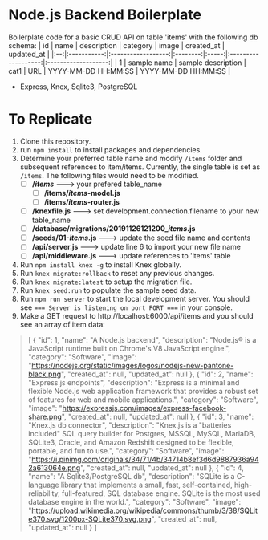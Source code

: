 # Node.js Backend Boilerplate

Boilerplate code for a basic CRUD API on table 'items' with the following db schema:
| id |     name    |     description    | category | image |      created_at     |      updated_at     |
|:--:|:-----------:|:------------------:|:--------:|:-----:|:-------------------:|:-------------------:|
|  1 | sample name | sample description |   cat1   |  URL  | YYYY-MM-DD HH:MM:SS | YYYY-MM-DD HH:MM:SS |


- Express, Knex, Sqlite3, PostgreSQL

# To Replicate
1. Clone this repository.
2. run `npm install` to install packages and dependencies.
3. Determine your preferred table name and modify `/items` folder and subsequent references to item/items. Currently, the single table is set as `/items`. The following files would need to be modified.
	 - [ ] **/*items*** ---> your prefered table_name
		 - [ ] **/items/*items*-model.js**
		 - [ ] **/items/*items*-router.js**
	 - [ ] **/knexfile.js** ---> set development.connection.filename to your new table_name
	 - [ ] **/database/migrations/20191126121200_*items*.js**
	 - [ ] **/seeds/01-*items*.js** ---> update the seed file name and contents
	 - [ ] **/api/server.js** ---> update line 6 to import your new file name
	 - [ ] **/api/middleware.js** ---> update references to 'items' table
4. Run `npm install knex -g` to install Knex globally.
5. Run `knex migrate:rollback` to reset any previous changes.
6. Run `knex migrate:latest` to setup the migration file.
7. Run `knex seed:run` to populate the sample seed data.
8. Run `npm run server` to start the local development server. You should see `=== Server is listening on port PORT ===` in your console.
9. Make a GET request to http://localhost:6000/api/items and you should see an array of item data:
> [
	  {
	    "id": 1,
	    "name": "A Node.js backend",
	    "description": "Node.js® is a JavaScript runtime built on Chrome's V8 		JavaScript engine.",
	    "category": "Software",
	    "image": "https://nodejs.org/static/images/logos/nodejs-new-pantone-black.png",
	    "created_at": null,
	    "updated_at": null
  },
  {
    "id": 2,
    "name": "Express.js endpoints",
    "description": "Express is a minimal and flexible Node.js web application framework that provides a robust set of features for web and mobile applications.",
    "category": "Software",
    "image": "https://expressjs.com/images/express-facebook-share.png",
    "created_at": null,
    "updated_at": null
  },
  {
    "id": 3,
    "name": "Knex.js db connector",
    "description": "Knex.js is a \"batteries included\" SQL query builder for Postgres, MSSQL, MySQL, MariaDB, SQLite3, Oracle, and Amazon Redshift designed to be flexible, portable, and fun to use.",
    "category": "Software",
    "image": "https://i.pinimg.com/originals/34/71/4b/34714b8ef3d6d9887936a942a613064e.png",
    "created_at": null,
    "updated_at": null
  },
  {
    "id": 4,
    "name": "A Sqlite3/PostgreSQL db",
    "description": "SQLite is a C-language library that implements a small, fast, self-contained, high-reliability, full-featured, SQL database engine. SQLite is the most used database engine in the world.",
    "category": "Software",
    "image": "https://upload.wikimedia.org/wikipedia/commons/thumb/3/38/SQLite370.svg/1200px-SQLite370.svg.png",
    "created_at": null,
    "updated_at": null
  }
]